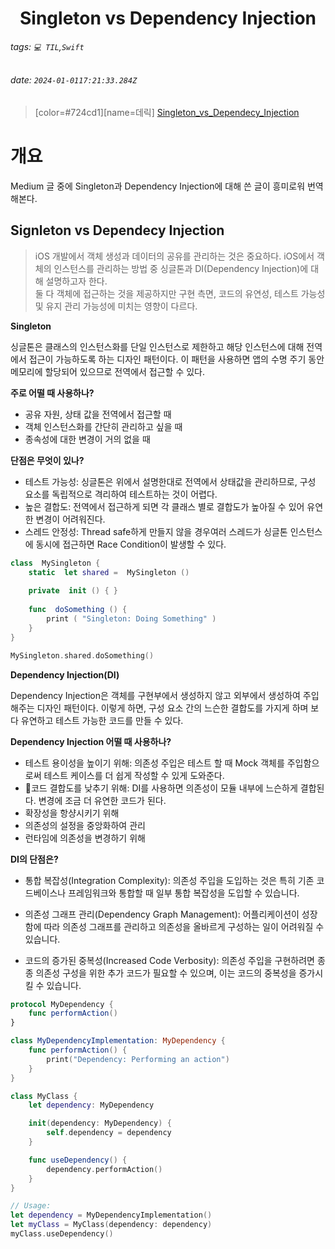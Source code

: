 <h1><center> Singleton vs Dependency Injection </center></h1>

###### tags: `💻 TIL`,`Swift`
###### date: `2024-01-0117:21:33.284Z`

> [color=#724cd1][name=데릭]
> [Singleton_vs_Dependecy_Injection](https://medium.com/@prithvi2229/singleton-vs-dependency-injection-in-ios-swift-948cfc22a170)

# 개요

Medium 글 중에 Singleton과 Dependency Injection에 대해 쓴 글이 흥미로워 번역해본다.

## Signleton vs Dependecy Injection

> iOS 개발에서 객체 생성과 데이터의 공유를 관리하는 것은 중요하다. iOS에서 객체의 인스턴스를 관리하는 방법 중 싱글톤과 DI(Dependency Injection)에 대해 설명하고자 한다. <br>
> 둘 다 객체에 접근하는 것을 제공하지만 구현 측면, 코드의 유연성, 테스트 가능성 및 유지 관리 가능성에 미치는 영향이 다르다. 

**Singleton**

싱글톤은 클래스의 인스턴스화를 단일 인스턴스로 제한하고 해당 인스턴스에 대해 전역에서 접근이 가능하도록 하는 디자인 패턴이다. 이 패턴을 사용하면 앱의 수명 주기 동안 메모리에 할당되어 있으므로 전역에서 접근할 수 있다. 

**주로 어떨 때 사용하나?**

- 공유 자원, 상태 값을 전역에서 접근할 때
- 객체 인스턴스화를 간단히 관리하고 싶을 때
- 종속성에 대한 변경이 거의 없을 때

**단점은 무엇이 있나?**

- 테스트 가능성: 싱글톤은 위에서 설명한대로 전역에서 상태값을 관리하므로, 구성 요소를 독립적으로 격리하여 테스트하는 것이 어렵다. 
- 높은 결합도: 전역에서 접근하게 되면 각 클래스 별로 결합도가 높아질 수 있어 유연한 변경이 어려워진다.
- 스레드 안정성: Thread safe하게 만들지 않을 경우여러 스레드가 싱글톤 인스턴스에 동시에 접근하면 Race Condition이 발생할 수 있다.

```swift 
class  MySingleton { 
    static  let shared =  MySingleton () 
    
    private  init () { } 
    
    func  doSomething () { 
        print ( "Singleton: Doing Something" ) 
    } 
} 

MySingleton.shared.doSomething()

```

**Dependency Injection(DI)**

Dependency Injection은 객체를 구현부에서 생성하지 않고 외부에서 생성하여 주입해주는 디자인 패턴이다. 이렇게 하면, 구성 요소 간의 느슨한 결합도를 가지게 하며 보다 유연하고 테스트 가능한 코드를 만들 수 있다. 

**Dependency Injection 어떨 때 사용하나?**

- 테스트 용이성을 높이기 위해: 의존성 주입은 테스트 할 때 Mock 객체를 주입함으로써 테스트 케이스를 더 쉽게 작성할 수 있게 도와준다. 
- 코드 결합도를 낮추기 위해: DI를 사용하면 의존성이 모듈 내부에 느슨하게 결합된다. 변경에 조금 더 유연한 코드가 된다.
- 확장성을 항샹시키기 위해
- 의존성의 설정을 중앙화하여 관리
- 런타임에 의존성을 변경하기 위해 

**DI의 단점은?**

- 통합 복잡성(Integration Complexity): 의존성 주입을 도입하는 것은 특히 기존 코드베이스나 프레임워크와 통합할 때 일부 통합 복잡성을 도입할 수 있습니다.

- 의존성 그래프 관리(Dependency Graph Management): 어플리케이션이 성장함에 따라 의존성 그래프를 관리하고 의존성을 올바르게 구성하는 일이 어려워질 수 있습니다.

- 코드의 증가된 중복성(Increased Code Verbosity): 의존성 주입을 구현하려면 종종 의존성 구성을 위한 추가 코드가 필요할 수 있으며, 이는 코드의 중복성을 증가시킬 수 있습니다.

```swift 
protocol MyDependency {
    func performAction()
}

class MyDependencyImplementation: MyDependency {
    func performAction() {
        print("Dependency: Performing an action")
    }
}

class MyClass {
    let dependency: MyDependency

    init(dependency: MyDependency) {
        self.dependency = dependency
    }

    func useDependency() {
        dependency.performAction()
    }
}

// Usage:
let dependency = MyDependencyImplementation()
let myClass = MyClass(dependency: dependency)
myClass.useDependency()

```